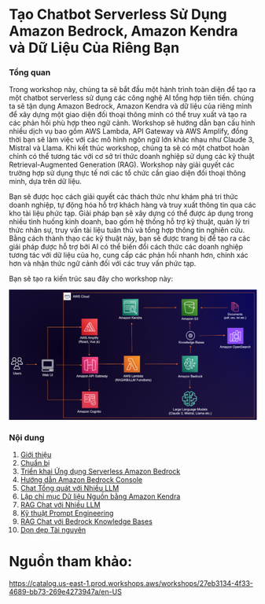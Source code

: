 # Tạo Chatbot Serverless Sử Dụng Amazon Bedrock, Amazon Kendra và Dữ Liệu Của Riêng Bạn

### Tổng quan
Trong workshop này, chúng ta sẽ bắt đầu một hành trình toàn diện để tạo ra một chatbot serverless sử dụng các công nghệ AI tổng hợp tiên tiến. chúng ta sẽ tận dụng Amazon Bedrock, Amazon Kendra và dữ liệu của riêng mình để xây dựng một giao diện đối thoại thông minh có thể truy xuất và tạo ra các phản hồi phù hợp theo ngữ cảnh. Workshop sẽ hướng dẫn bạn cấu hình nhiều dịch vụ bao gồm AWS Lambda, API Gateway và AWS Amplify, đồng thời bạn sẽ làm việc với các mô hình ngôn ngữ lớn khác nhau như Claude 3, Mistral và Llama. Khi kết thúc workshop, chúng ta sẽ có một chatbot hoàn chỉnh có thể tương tác với cơ sở tri thức doanh nghiệp sử dụng các kỹ thuật Retrieval-Augmented Generation (RAG). Workshop này giải quyết các trường hợp sử dụng thực tế nơi các tổ chức cần giao diện đối thoại thông minh, dựa trên dữ liệu.

Bạn sẽ được học cách giải quyết các thách thức như khám phá tri thức doanh nghiệp, tự động hóa hỗ trợ khách hàng và truy xuất thông tin qua các kho tài liệu phức tạp. Giải pháp bạn sẽ xây dựng có thể được áp dụng trong nhiều tình huống kinh doanh, bao gồm hệ thống hỗ trợ kỹ thuật, quản lý tri thức nhân sự, truy vấn tài liệu tuân thủ và tổng hợp thông tin nghiên cứu. Bằng cách thành thạo các kỹ thuật này, bạn sẽ được trang bị để tạo ra các giải pháp được hỗ trợ bởi AI có thể biến đổi cách thức các doanh nghiệp tương tác với dữ liệu của họ, cung cấp các phản hồi nhanh hơn, chính xác hơn và nhận thức ngữ cảnh đối với các truy vấn phức tạp.

Bạn sẽ tạo ra kiến trúc sau đây cho workshop này:

![ConnectPrivate](https://github.com/PVinhP/PPV_Workshop_01/blob/main/Workshop/static/images/anh/000-architecture.png?raw=true)



### Nội dung
1. [Giới thiệu](1-Introduce/)
2. [Chuẩn bị](2-Prerequiste/)
3. [Triển khai Ứng dụng Serverless Amazon Bedrock](3-Accessibilitytoinstances/)
4. [Hướng dẫn Amazon Bedrock Console](4-Walkthroughbedrock/)
5. [Chat Tổng quát với Nhiều LLM](5-MultipleLLMs/)
6. [Lập chỉ mục Dữ liệu Nguồn bằng Amazon Kendra](6-UsingAmazonKendra/)
7. [RAG Chat với Nhiều LLM](7-RAG/)
8. [Kỹ thuật Prompt Engineering](8-PromptEngineering/)
9. [RAG Chat với Bedrock Knowledge Bases](9-KnowledgeBases/)
10. [Dọn dẹp Tài nguyên](10-cleanup/)

# Nguồn tham khảo: 
https://catalog.us-east-1.prod.workshops.aws/workshops/27eb3134-4f33-4689-bb73-269e4273947a/en-US 
